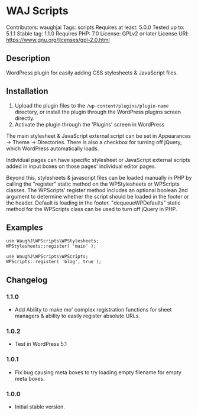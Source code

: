 # WAJ Scripts
Contributors: waughjai
Tags: scripts
Requires at least: 5.0.0
Tested up to: 5.1.1
Stable tag: 1.1.0
Requires PHP: 7.0
License: GPLv2 or later
License URI: https://www.gnu.org/licenses/gpl-2.0.html


## Description

WordPress plugin for easily adding CSS stylesheets & JavaScript files.


## Installation

1. Upload the plugin files to the `/wp-content/plugins/plugin-name` directory, or install the plugin through the WordPress plugins screen directly.
2. Activate the plugin through the 'Plugins' screen in WordPress

The main stylesheet & JavaScript external script can be set in Appearances -> Theme -> Directories. There is also a checkbox for turning off jQuery, which WordPress automatically loads.

Individual pages can have specific stylesheet or JavaScript external scripts added in input boxes on those pages' individual editor pages.

Beyond this, stylesheets & javascript files can be loaded manually in PHP by calling the "register" static method on the WPStylesheets or WPScripts classes. The WPScripts' register method includes an optional boolean 2nd argument to determine whether the script should be loaded in the footer or the header. Default is loading in the footer. "dequeueWPDefaults" static method for the WPScripts class can be used to turn off jQuery in PHP.


## Examples

	use WaughJ\WPScripts\WPStylesheets;
	WPStylesheets::register( 'main' );

	use WaughJ\WPScripts\WPScripts;
	WPScripts::register( 'blog', true );


## Changelog

### 1.1.0
* Add Ability to make mo' complex registration functions for sheet managers & ability to easily register absolute URLs.

### 1.0.2
* Test in WordPress 5.1

### 1.0.1
* Fix bug causing meta boxes to try loading empty filename for empty meta boxes.

### 1.0.0
* Initial stable version.
